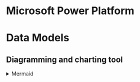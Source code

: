 # Microsoft Power Platform

# Data Models
## Diagramming and charting tool
<details><summary>Mermaid</summary>
<li><a href="https://github.com/spusgh/Db-Scripts/tree/main/DbModels"> MS Power Platform Loan Ecosystem </a></li>
</details>

